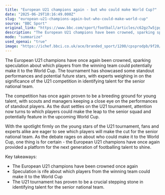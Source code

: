 ```yaml
---
title: "European U21 champions again - but who could make World Cup?"
date: "2025-06-29T10:16:49.000Z"
slug: "european-u21-champions-again-but-who-could-make-world-cup"
source: "BBC Sport"
original_link: "https://www.bbc.com/sport/football/articles/c62gz7w5jpgo"
description: "The European U21 champions have been crowned, sparking speculation about which players could potentially make it to the World Cup and highlighting the importance of the U21 competition in identifying talent for the senior national team."
mode: "summarize"
used_openai: "true"
image: "https://ichef.bbci.co.uk/ace/branded_sport/1200/cpsprodpb/9f20/live/aa957c90-546c-11f0-9a33-77000ab7c20c.jpg"
---
```


The European U21 champions have once again been crowned, sparking speculation about which players from the winning team could potentially make it to the World Cup. The tournament has showcased some standout performances and potential future stars, with experts weighing in on the significance of the U21 competition in identifying talent for the senior national team.

The competition has once again proven to be a breeding ground for young talent, with scouts and managers keeping a close eye on the performances of standout players. As the dust settles on the U21 tournament, attention now turns to which players could make the leap to the senior squad and potentially feature in the upcoming World Cup.

With the spotlight firmly on the young stars of the U21 tournament, fans and experts alike are eager to see which players will make the cut for the senior national team. As the debate rages on about who could make it to the World Cup, one thing is for certain - the European U21 champions have once again provided a platform for the next generation of footballing talent to shine.

Key takeaways:
- The European U21 champions have been crowned once again
- Speculation is rife about which players from the winning team could make it to the World Cup
- The U21 tournament has proven to be a crucial stepping stone in identifying talent for the senior national team.